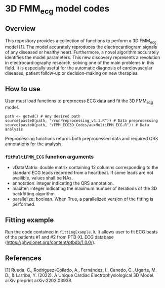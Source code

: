 # 3D FMM<sub>ecg</sub> model codes

## Overview

This repository provides a collection of functions to perform a 3D FMM<sub>ecg</sub> model [1]. The model accurately reproduces the electrocardiogram signals of any diseased or healthy heart. Furthermore, a novel algorithm accurately identifies the model parameters. This new discovery represents a revolution in electrocardiography research, solving one of the main problems in this field. It is especially useful for the automatic diagnosis of cardiovascular diseases, patient follow-up or decision-making on new therapies.

## How to use

User must load functions to preprocess ECG data and fit the 3D FMM<sub>ecg</sub> model.
```
path <- getwd() # Any desired path
source(paste0(path, "/runPreprocessing_v4.1.R")) # Data preprocessing
source(paste0(path, "/FMM_ECG3D_Codes/auxMultiFMM_ECG.R")) # Data analysis
```
Preprocessing functions returns both preprocessed data and required QRS annotations for the analysis.

### `fitMultiFMM_ECG` function arguments

* vDataMatrix: double matrix containing 12 columns corresponding to the standard ECG leads recorded from a heartbeat. If some leads are not availible, values shall be NAs.
* annotation: integer indicating the QRS annotation.
* maxIter: integer indicating the maximum number of iterations of the 3D backfitting algorithm.
* parallelize: boolean. When True, a parallelized version of the fitting is performed.

## Fitting example

Run the code contained in `fittingExample.R`. It allows user to fit ECG beats of the patients #1 and #2 from PTB-XL ECG database (https://physionet.org/content/ptbdb/1.0.0/).

## References

[1] Rueda, C., Rodríguez-Collado, A., Fernández, I., Canedo, C., Ugarte, M. D., & Larriba, Y. (2022). A Unique Cardiac Electrophysiological 3D Model. arXiv preprint arXiv:2202.03938.
